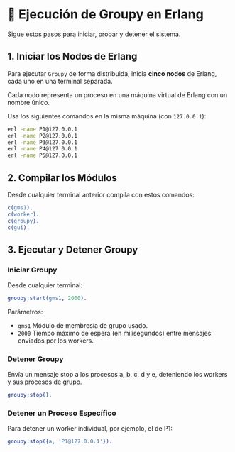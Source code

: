 # 🚀 Ejecución de Groupy en Erlang

Sigue estos pasos para iniciar, probar y detener el sistema.

## 1. Iniciar los Nodos de Erlang

Para ejecutar `Groupy` de forma distribuida, inicia **cinco nodos** de Erlang, cada uno en una terminal separada. 

Cada nodo representa un proceso en una máquina virtual de Erlang con un nombre único. 

Usa los siguientes comandos en la misma máquina (con `127.0.0.1`):

```sh
erl -name P1@127.0.0.1
erl -name P2@127.0.0.1
erl -name P3@127.0.0.1
erl -name P4@127.0.0.1
erl -name P5@127.0.0.1
```

## 2. Compilar los Módulos 

Desde cualquier terminal anterior compila con estos comandos:

```erlang
c(gms1).
c(worker).
c(groupy).
c(gui).
```

## 3. Ejecutar y Detener Groupy

### Iniciar Groupy

Desde cualquier terminal:

```erlang
groupy:start(gms1, 2000).
```

Parámetros:

- `gms1` Módulo de membresía de grupo usado.
- `2000` Tiempo máximo de espera (en milisegundos) entre mensajes enviados por los workers.

### Detener Groupy

Envía un mensaje stop a los procesos a, b, c, d y e, deteniendo los workers y sus procesos de grupo.

```erlang
groupy:stop().
```

### Detener un Proceso Específico

Para detener un worker individual, por ejemplo, el de P1:

```erlang
groupy:stop({a, 'P1@127.0.0.1'}).
```
